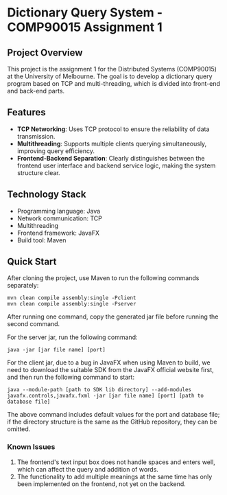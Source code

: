 # Dictionary Query System - COMP90015 Assignment 1

## Project Overview
This project is the assignment 1 for the Distributed Systems (COMP90015) at the University of Melbourne. The goal is to develop a dictionary query program based on TCP and multi-threading, which is divided into front-end and back-end parts.

## Features
- **TCP Networking**: Uses TCP protocol to ensure the reliability of data transmission.
- **Multithreading**: Supports multiple clients querying simultaneously, improving query efficiency.
- **Frontend-Backend Separation**: Clearly distinguishes between the frontend user interface and backend service logic, making the system structure clear.

## Technology Stack
- Programming language: Java
- Network communication: TCP
- Multithreading
- Frontend framework: JavaFX
- Build tool: Maven
  
## Quick Start
After cloning the project, use Maven to run the following commands separately:
```
mvn clean compile assembly:single -Pclient
mvn clean compile assembly:single -Pserver
```
After running one command, copy the generated jar file before running the second command.

For the server jar, run the following command:
```
java -jar [jar file name] [port]
```
For the client jar, due to a bug in JavaFX when using Maven to build, we need to download the suitable SDK from the JavaFX official website first, and then run the following command to start:
```
java --module-path [path to SDK lib directory] --add-modules javafx.controls,javafx.fxml -jar [jar file name] [port] [path to database file]
```
The above command includes default values for the port and database file; if the directory structure is the same as the GitHub repository, they can be omitted.

### Known Issues
1. The frontend's text input box does not handle spaces and enters well, which can affect the query and addition of words.
2. The functionality to add multiple meanings at the same time has only been implemented on the frontend, not yet on the backend.

